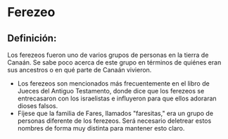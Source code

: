 # Ferezeo

## Definición: 

Los ferezeos fueron uno de varios grupos de personas en la tierra de Canaán.  Se sabe poco acerca de este grupo en términos de quiénes eran sus ancestros o en qué parte de Canaán vivieron.

* Los ferezeos son mencionados más frecuentemente en el libro de Jueces del Antiguo Testamento, donde dice que los ferezeos se entrecasaron con los israelistas e influyeron para que ellos adoraran dioses falsos.
* Fíjese que la familia de Fares, llamados "faresitas," era un grupo de personas diferente de los ferezeos.  Será necesario deletrear estos nombres de forma muy distinta para mantener esto claro.

